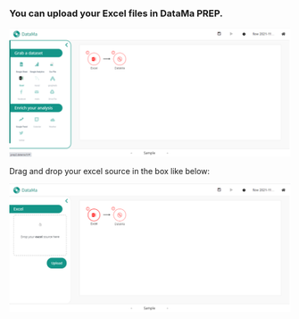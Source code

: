 ---
---

### You can upload your Excel files in DataMa PREP.

![image](images/Excelstep1.png)

Drag and drop your excel source in the box like below: 

![image](images/Excelstep2.png)
